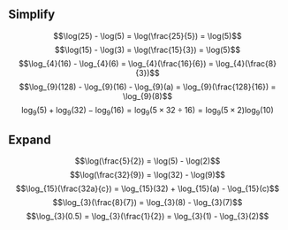 ## Simplify
$$\log(25) - \log(5) = \log(\frac{25}{5}) = \log(5)$$ $$\log(15) - \log(3) = \log(\frac{15}{3}) = \log(5)$$ $$\log_{4}(16) - \log_{4}(6) = \log_{4}(\frac{16}{6}) = \log_{4}(\frac{8}{3})$$ $$\log_{9}(128) - \log_{9}(16) - \log_{9}(a) = \log_{9}(\frac{128}{16}) = \log_{9}(8)$$ $$\log_{9}(5) + \log_{9}(32) - \log_{9}(16) = \log_{9}(5 \times 32 \div 16) = \log_{9}(5 \times 2) \log_{9}(10)$$
## Expand
$$\log(\frac{5}{2}) = \log(5) - \log(2)$$ $$\log(\frac{32}{9}) = \log(32) - \log(9)$$ $$\log_{15}(\frac{32a}{c}) = \log_{15}(32) + \log_{15}(a) - \log_{15}(c)$$ $$\log_{3}(\frac{8}{7}) = \log_{3}(8) - \log_{3}(7)$$ $$\log_{3}(0.5) = \log_{3}(\frac{1}{2}) = \log_{3}(1) - \log_{3}(2)$$